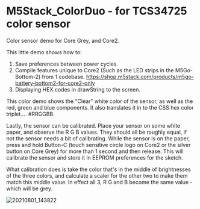 
# M5Stack_ColorDuo - for TCS34725 color sensor
Color sensor demo for Core Grey, and Core2. 

This little demo shows how to:
1. Save preferences between power cycles.
2. Compile features unique to Core2 (Such as the LED strips in the M5Go-Bottom-2) from 1 codebase.
    https://shop.m5stack.com/products/m5go-battery-bottom2-for-core2-only
3. Displaying HEX codes in drawString to the screen.

This color demo shows the "Clear" white color of the sensor, as well as the red, green and blue components.
It also translates it in to the CSS hex color triplet.... #RRGGBB.

Lastly, the sensor can be calibrated.
Place your sensor on some white paper, and observe the R G B values. They should all be roughly equal, if not the sensor needs a bit of calibrating.
While the sensor is on the paper, press and hold Button-C (touch sensitive circle logo on Core2 or the silver button on Core Grey) for more than 1 second and then release.
This will calibrate the sensor and store it in EEPROM preferences for the sketch.

What calibration does is take the color that's in the middle of brightnesses of the three colors, and calculate a scaler for the other two to make them match this middle value.
In effect all 3, R G and B become the same value - which will be grey.

![20210801_143822](https://user-images.githubusercontent.com/1586332/127773068-6d5d251c-8a7c-41f5-8d1b-c53051fd0ee5.jpg)

